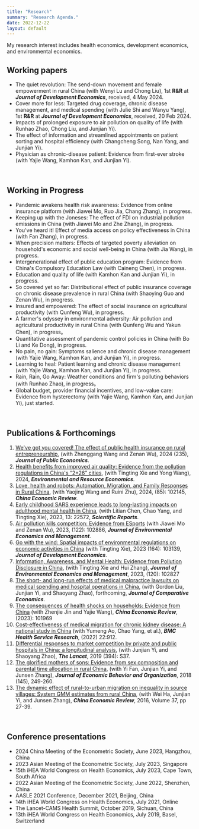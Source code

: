 ```yaml
---
title: "Research"
summary: "Research Agenda."
date: 2022-12-22
layout: default
---
```

My research interest includes health economics, development economics, and environmental economics.

## Working papers

- The quiet revolution: The send-down movement and female empowerment in rural China (with Wenyi Lu and Chong Liu), 1st **R&R** at ***Journal of Development Economics***, received, 4 May 2024.
- Cover more for less: Targeted drug coverage, chronic disease management, and medical spending (with Julie Shi and Wanyu Yang), 1st **R&R** at ***Journal of Development Economics***, received, 20 Feb 2024.
- Impacts of prolonged exposure to air pollution on quality of life (with Runhao Zhao, Chong Liu, and Junjian Yi).
- The effect of information and streamlined appointments on patient sorting and hospital efficiency (with Changcheng Song, Nan Yang, and Junjian Yi).
- Physician as chronic-disease patient: Evidence from first-ever stroke (with Yajie Wang, Kamhon Kan, and Junjian Yi).


&nbsp;
## Working in Progress

- Pandemic awakens health risk awareness: Evidence from online insurance platform (with Jiawei Mo, Ruo Jia, Chang Zhang), in progress.
- Keeping up with the Joneses: The effect of FDI on industrial pollution emissions in China (with Jiawei Mo and Zhe Zhang), in progress.
- You've heard it! Effect of media access on policy effectiveness in China (with Fan Zhang), in progress.
- When precision matters: Effects of targeted poverty alleviation on household's economic and social well-being in China (with Jia Wang), in progress.          
- Intergenerational effect of public education program: Evidence from China's Compulsory Education Law (with Caineng Chen), in progress.
- Education and quality of life (with Kamhon Kan and Junjian Yi), in progress.
- So covered yet so far: Distributional effect of public insurance coverage on chronic disease prevalence in rural China (with Shaoying Guo and Zenan Wu), in progress.
- Insured and empowered: The effect of social insurance on agricultural productivity (with Qunfeng Wu), in progress.
- A farmer's odyssey in environmental adversity: Air pollution and agricultural productivity in rural China (with Qunfeng Wu and Yakun Chen), in progress。
- Quantitative assessment of pandemic control policies in China (with Bo Li and Ke Dong), in progress.
- No pain, no gain: Symptoms salience and chronic disease management (with Yajie Wang, Kamhon Kan, and Junjian Yi), in progress.
- Learning to heal: Patient learning and chronic disease management (with Yajie Wang, Kamhon Kan, and Junjian Yi), in progress.
- Rain, Rain, Go Away: Weather conditions and firm's polluting behaviors (with Runhao Zhao), in progress。
- Global budget, provider financial incentives, and low-value care: Evidence from hysterectomy (with Yajie Wang, Kamhon Kan, and Junjian Yi), just started.

&nbsp;
## Publications & Forthcomings
1. [We've got you covered! The effect of public health insurance on rural entrepreneurship](https://authors.elsevier.com/a/1jAqAAlw9w-1S), (with Zhenggang Wang and Zenan Wu), 2024 (235), ***Journal of Public Economics***.
1. [Health benefits from improved air quality: Evidence from the pollution regulations in China's “2+26” cities](https://rdcu.be/dDByL), (with Tingting Xie and Yong Wang), 2024, ***Environmental and Resource Economics***.
1. [Love, health and robots: Automation, Migration, and Family Responses in Rural China](https://www.sciencedirect.com/science/article/pii/S1043951X24000348?utm_campaign=STMJ_219742_AUTH_SERV_PA&utm_medium=email&utm_acid=76031217&SIS_ID=&dgcid=STMJ_219742_AUTH_SERV_PA&CMX_ID=&utm_in=DM454923&utm_source=AC_), (with Yaojing Wang and Ruini Zhu), 2024, (85): 102145, ***China Economic Review***.
1. [Early childhood SARS experience leads to long-lasting impacts on adulthood mental health in China](https://www.nature.com/articles/s41598-023-49970-w), (with Litian Chen, Chao Yang, and Tingting Xie), 2023, 13: 22572, ***Scientific Reports***.
1. [Air pollution kills competition: Evidence from ESports](https://www.sciencedirect.com/science/article/pii/S0095069623001043) (with Jiawei Mo and Zenan Wu), 2023, (122): 102886, ***Journal of Environmental Economics and Management***.
1. [Go with the wind: Spatial impacts of environmental regulations on economic activities in China](https://www.sciencedirect.com/science/article/pii/S0304387823000949?dgcid=coauthor) (with Tingting Xie), 2023 (164): 103139, ***Journal of Development Economics***.
1. [Information, Awareness, and Mental Health: Evidence from Pollution Disclosure in China](https://doi.org/10.1016/j.jeem.2023.102827), (with Tingting Xie and Hui Zhang), ***Journal of Environmental Economics and Management***, 2023, (120): 102827
1. [The short- and long-run effects of medical malpractice lawsuits on medical spending and hospital operations in China](https://authors.elsevier.com/a/1hFH1XZqAFfIl), (with Gordon Liu, Junjian Yi, and Shaoyang Zhao), forthcoming, ***Journal of Comparative Economics***.
1. [The consequences of health shocks on households: Evidence from China](https://www.sciencedirect.com/science/article/pii/S1043951X23000548?via%3Dihub) (with Zhenjie Jin and Yajie Wang), ***China Economic Review***, (2023): 101969
1. [Cost-effectiveness of medical migration for chronic kidney disease: A national study in China](https://pubmed.ncbi.nlm.nih.gov/35831849/) (with Yumeng Ao, Chao Yang, et al.), ***BMC Health Service Research***, (2022) 22:912.
1. [Differential responses to market competition by private and public hospitals in China: a longitudinal analysis](https://www.sciencedirect.com/science/article/pii/S0140673619323736), (with Junjian Yi, and Shaoyang Zhao), ***The Lancet***, 2019 (394): S37.
1. [The glorified mothers of sons: Evidence from sex composition and parental time allocation in rural China](https://www.sciencedirect.com/science/article/pii/S0167268117303165),
(with Yi Fan, Junjian Yi, and Junsen Zhang), ***Journal of Economic Behavior and Organization***, 2018 (145), 249-260.
1. [The dynamic effect of rural-to-urban migration on inequality in source villages: System GMM estimates from rural China](https://www.sciencedirect.com/science/article/pii/S1043951X15001145), (with Wei Ha, Junjian Yi, and Junsen Zhang), ***China Economic Review***, 2016, Volume 37, pp 27-39.

&nbsp;
## Conference presentations

- 2024 China Meeting of the Econometric Society, June 2023, Hangzhou, China
- 2023 Asian Meeting of the Econometric Society, July 2023, Singapore
- 15th iHEA World Congress on Health Economics, July 2023, Cape Town, South Africa
- 2022 Asian Meeting of the Econometric Society, June 2022, Shenzhen, China
- AASLE 2021 Conference, December 2021, Beijing, China 
- 14th iHEA World Congress on Health Economics, July 2021, Online
- The Lancet-CAMS Health Summit, October 2019, Sichuan, China
- 13th iHEA World Congress on Health Economics, July 2019, Basel, Switzerland
